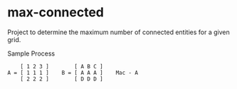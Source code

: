 # max-connected
Project to determine the maximum number of connected entities for a given grid.



Sample Process


        [ 1 2 3 ]        [ A B C ]           
    A = [ 1 1 1 ]    B = [ A A A ]    Mac - A
        [ 2 2 2 ]        [ D D D ]           